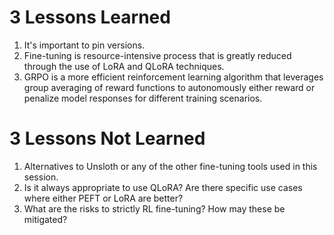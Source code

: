 # 3 Lessons Learned

1. It's important to pin versions.
2. Fine-tuning is resource-intensive process that is greatly reduced through the use of LoRA and QLoRA techniques.
3. GRPO is a more efficient reinforcement learning algorithm that leverages group averaging of reward functions to autonomously either reward or penalize model responses for different training scenarios. 

# 3 Lessons Not Learned

1. Alternatives to Unsloth or any of the other fine-tuning tools used in this session.
2. Is it always appropriate to use QLoRA? Are there specific use cases where either PEFT or LoRA are better?
3. What are the risks to strictly RL fine-tuning? How may these be mitigated?